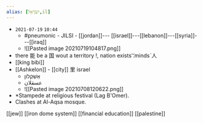 ```yaml
---
alias: [יִשְׂרָאֵל,il]
---
```



- `2021-07-19`  `10:44`
	- #pneumonic   - JILSI - [[jordan]]--- [[israel]]---[[lebanon]]---[[syria]]---[[iraq]]
	- ![[Pasted image 20210719104817.png]]
- there 能 be a 国  wout a territory !, nation exists ͝.mindsˋ人
- [[king bibi]]
- [[Ashkelon]] - [[city]] 里 israel
	- אַשְׁקְלוֹן
	- عسقلان
	- ![[Pasted image 20210708120622.png]]
- *Stampede at religious festival (Lag B'Omer).
- Clashes at Al-Aqsa mosque.

[[jew]]
[[iron dome system]]
[[financial education]]
[[palestine]]
